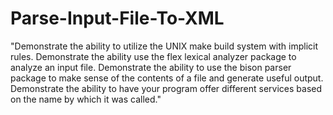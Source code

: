 # Parse-Input-File-To-XML
"Demonstrate the ability to utilize the UNIX make build system with implicit rules. Demonstrate the ability use the flex lexical analyzer package to analyze an input file. Demonstrate the ability to use the bison parser package to make sense of the contents of a file and generate useful output. Demonstrate the ability to have your program offer different services based on the name by which it was called."
